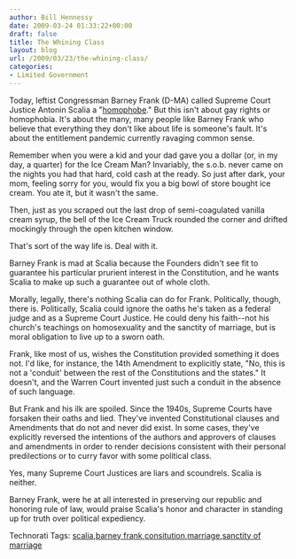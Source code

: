 ```yaml
---
author: Bill Hennessy
date: 2009-03-24 01:33:22+00:00
draft: false
title: The Whining Class
layout: blog
url: /2009/03/23/the-whining-class/
categories:
- Limited Government
---
```


Today, leftist Congressman Barney Frank (D-MA) called Supreme Court Justice Antonin Scalia a "[homophobe](https://hotair.com/archives/2009/03/23/video-barney-frank-calls-justice-scalia-a-homophobe/)." But this isn't about gay rights or homophobia. It's about the many, many people like Barney Frank who believe that everything they don't like about life is someone's fault. It's about the entitlement pandemic currently ravaging common sense.

Remember when you were a kid and your dad gave you a dollar (or, in my day, a quarter) for the Ice Cream Man? Invariably, the s.o.b. never came on the nights you had that hard, cold cash at the ready. So just after dark, your mom, feeling sorry for you, would fix you a big bowl of store bought ice cream. You ate it, but it wasn't the same. 

Then, just as you scraped out the last drop of semi-coagulated vanilla cream syrup, the bell of the Ice Cream Truck rounded the corner and drifted mockingly through the open kitchen window. 

That's sort of the way life is. Deal with it.

Barney Frank is mad at Scalia because the Founders didn't see fit to guarantee his particular prurient interest in the Constitution, and he wants Scalia to make up such a guarantee out of whole cloth.

Morally, legally, there's nothing Scalia can do for Frank. Politically, though, there is. Politically, Scalia could ignore the oaths he's taken as a federal judge and as a Supreme Court Justice. He could deny his faith--not his church's teachings on homosexuality and the sanctity of marriage, but is moral obligation to live up to a sworn oath. 

Frank, like most of us, wishes the Constitution provided something it does not. I'd like, for instance, the 14th Amendment to explicitly state, "No, this is not a 'conduit' between the rest of the Constitutions and the states." It doesn't, and the Warren Court invented just such a conduit in the absence of such language. 

But Frank and his ilk are spoiled. Since the 1940s, Supreme Courts have forsaken their oaths and lied. They've invented Constitutional clauses and Amendments that do not and never did exist. In some cases, they've explicitly reversed the intentions of the authors and approvers of clauses and amendments in order to render decisions consistent with their personal predilections or to curry favor with some political class.

Yes, many Supreme Court Justices are liars and scoundrels. Scalia is neither.

Barney Frank, were he at all interested in preserving our republic and honoring rule of law, would praise Scalia's honor and character in standing up for truth over political expediency.

Technorati Tags: [scalia](https://technorati.com/tags/scalia),[barney frank](https://technorati.com/tags/barney%20frank),[consitution](https://technorati.com/tags/consitution),[marriage](https://technorati.com/tags/marriage),[sanctity of marriage](https://technorati.com/tags/sanctity%20of%20marriage)
